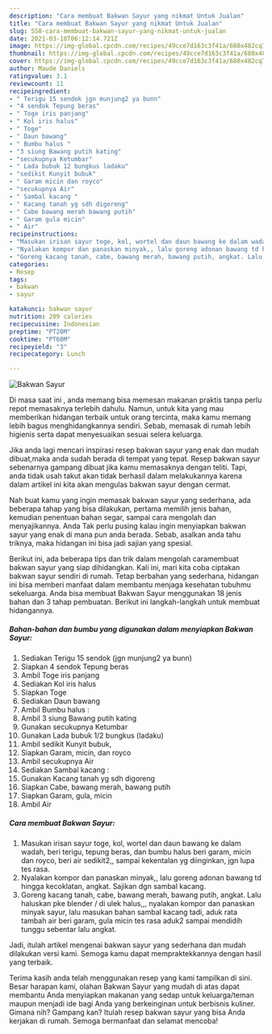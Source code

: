 ```yaml
---
description: "Cara membuat Bakwan Sayur yang nikmat Untuk Jualan"
title: "Cara membuat Bakwan Sayur yang nikmat Untuk Jualan"
slug: 558-cara-membuat-bakwan-sayur-yang-nikmat-untuk-jualan
date: 2021-03-18T06:12:14.721Z
image: https://img-global.cpcdn.com/recipes/49cce7d163c3f41a/680x482cq70/bakwan-sayur-foto-resep-utama.jpg
thumbnail: https://img-global.cpcdn.com/recipes/49cce7d163c3f41a/680x482cq70/bakwan-sayur-foto-resep-utama.jpg
cover: https://img-global.cpcdn.com/recipes/49cce7d163c3f41a/680x482cq70/bakwan-sayur-foto-resep-utama.jpg
author: Maude Daniels
ratingvalue: 3.1
reviewcount: 11
recipeingredient:
- " Terigu 15 sendok jgn munjung2 ya bunn"
- "4 sendok Tepung beras"
- " Toge iris panjang"
- " Kol iris halus"
- " Toge"
- " Daun bawang"
- " Bumbu halus "
- "3 siung Bawang putih kating"
- "secukupnya Ketumbar"
- " Lada bubuk 12 bungkus ladaku"
- "sedikit Kunyit bubuk"
- " Garam micin dan royco"
- "secukupnya Air"
- " Sambal kacang "
- " Kacang tanah yg sdh digoreng"
- " Cabe bawang merah bawang putih"
- " Garam gula micin"
- " Air"
recipeinstructions:
- "Masukan irisan sayur toge, kol, wortel dan daun bawang ke dalam wadah, beri terigu, tepung beras, dan bumbu halus beri garam, micin dan royco, beri air sedikit2,, sampai kekentalan yg diinginkan, jgn lupa tes rasa."
- "Nyalakan kompor dan panaskan minyak,, lalu goreng adonan bawang td hingga kecoklatan, angkat. Sajikan dgn sambal kacang."
- "Goreng kacang tanah, cabe, bawang merah, bawang putih, angkat. Lalu haluskan pke blender / di ulek halus,,, nyalakan kompor dan panaskan minyak sayur, lalu masukan bahan sambal kacang tadi, aduk rata tambah air beri garam, gula micin tes rasa aduk2 sampai mendidih tunggu sebentar lalu angkat."
categories:
- Resep
tags:
- bakwan
- sayur

katakunci: bakwan sayur 
nutrition: 209 calories
recipecuisine: Indonesian
preptime: "PT20M"
cooktime: "PT60M"
recipeyield: "3"
recipecategory: Lunch

---
```



![Bakwan Sayur](https://img-global.cpcdn.com/recipes/49cce7d163c3f41a/680x482cq70/bakwan-sayur-foto-resep-utama.jpg)

Di masa  saat ini , anda memang bisa memesan makanan praktis tanpa perlu repot memasaknya terlebih dahulu. Namun, untuk kita yang mau memberikan hidangan terbaik untuk orang tercinta, maka kamu memang lebih bagus menghidangkannya sendiri. Sebab, memasak di rumah lebih higienis serta dapat menyesuaikan sesuai selera keluarga.

Jika anda lagi mencari inspirasi resep bakwan sayur yang enak dan mudah dibuat,maka anda sudah berada di tempat yang tepat. Resep bakwan sayur  sebenarnya gampang dibuat jika kamu memasaknya dengan teliti. Tapi, anda tidak usah takut akan tidak berhasil dalam melakukannya 
karena dalam artikel ini kita akan mengulas bakwan sayur dengan cermat.  



Nah buat kamu yang ingin memasak bakwan sayur yang sederhana, ada beberapa tahap yang bisa dilakukan, pertama memilih jenis bahan, kemudian penentuan bahan segar, sampai cara mengolah dan menyajikannya. Anda Tak perlu pusing kalau ingin menyiapkan bakwan sayur yang enak di mana pun anda berada. Sebab, asalkan anda  tahu triknya, maka hidangan ini bisa jadi sajian yang spesial.

Berikut ini, ada beberapa tips dan trik dalam mengolah caramembuat bakwan sayur yang siap dihidangkan. Kali ini, mari kita coba ciptakan bakwan sayur sendiri di rumah. Tetap berbahan yang sederhana, hidangan ini bisa memberi manfaat dalam membantu menjaga kesehatan tubuhmu sekeluarga. Anda bisa membuat Bakwan Sayur menggunakan 18 jenis bahan dan 3 tahap pembuatan. Berikut ini langkah-langkah untuk membuat hidangannya.

<!--inarticleads1-->

##### Bahan-bahan dan bumbu yang digunakan dalam menyiapkan Bakwan Sayur:

1. Sediakan  Terigu 15 sendok (jgn munjung2 ya bunn)
1. Siapkan 4 sendok Tepung beras
1. Ambil  Toge iris panjang
1. Sediakan  Kol iris halus
1. Siapkan  Toge
1. Sediakan  Daun bawang
1. Ambil  Bumbu halus :
1. Ambil 3 siung Bawang putih kating
1. Gunakan secukupnya Ketumbar
1. Gunakan  Lada bubuk 1/2 bungkus (ladaku)
1. Ambil sedikit Kunyit bubuk,
1. Siapkan  Garam, micin, dan royco
1. Ambil secukupnya Air
1. Sediakan  Sambal kacang :
1. Gunakan  Kacang tanah yg sdh digoreng
1. Siapkan  Cabe, bawang merah, bawang putih
1. Siapkan  Garam, gula, micin
1. Ambil  Air




<!--inarticleads2-->

##### Cara membuat Bakwan Sayur:

1. Masukan irisan sayur toge, kol, wortel dan daun bawang ke dalam wadah, beri terigu, tepung beras, dan bumbu halus beri garam, micin dan royco, beri air sedikit2,, sampai kekentalan yg diinginkan, jgn lupa tes rasa.
1. Nyalakan kompor dan panaskan minyak,, lalu goreng adonan bawang td hingga kecoklatan, angkat. Sajikan dgn sambal kacang.
1. Goreng kacang tanah, cabe, bawang merah, bawang putih, angkat. Lalu haluskan pke blender / di ulek halus,,, nyalakan kompor dan panaskan minyak sayur, lalu masukan bahan sambal kacang tadi, aduk rata tambah air beri garam, gula micin tes rasa aduk2 sampai mendidih tunggu sebentar lalu angkat.




Jadi, itulah artikel mengenai  bakwan sayur  yang sederhana dan mudah dilakukan versi kami. Semoga kamu dapat mempraktekkannya dengan hasil yang terbaik. 

Terima kasih anda telah menggunakan resep yang kami tampilkan di sini. Besar harapan kami, olahan  Bakwan Sayur yang mudah di atas dapat membantu Anda menyiapkan makanan yang sedap untuk keluarga/teman maupun menjadi ide bagi Anda yang berkeinginan untuk berbisnis kuliner. Gimana nih? Gampang kan? Itulah resep bakwan sayur yang bisa Anda kerjakan di rumah. Semoga bermanfaat dan selamat mencoba!

